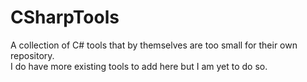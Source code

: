 # CSharpTools
A collection of C# tools that by themselves are too small for their own repository.  
I do have more existing tools to add here but I am yet to do so.